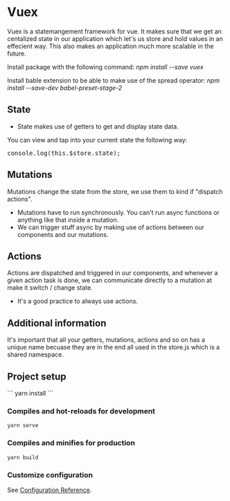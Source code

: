 <h1>Vuex</h1>

Vuex is a statemangement framework for vue. It makes sure that we get an centalized state in our application which let's us store and hold values in an effecient way. This also makes an application much more scalable in the future. 

Install package with the following command: 
<i>npm install --save vuex </i>

Install bable extension to be able to make use of the spread operator: 
<i> npm install --save-dev babel-preset-stage-2 </i>

<h2> State </h2>

- State makes use of getters to get and display state data. <br>

You can view and tap into your current state the following way: <br>
<pre>
console.log(this.$store.state);
</pre>

<h2> Mutations </h2>
Mutations change the state from the store, we use them to kind if "dispatch actions".

- Mutations have to run synchronously. You can't run async functions or anything like that inside a mutation. 
- We can trigger stuff async by making use of actions between our components and our mutations. 

<h2> Actions </h2>

Actions are dispatched and triggered in our components, and whenever a given action task is done, we can communicate directly to a mutation at make it switch / change state.

- It's a good practice to always use actions. 

<h2> Additional information </h2>

It's important that all your getters, mutations, actions and so on has a unique name becuase they are in the end all used in the store.js which is a shared namespace.

<h2> Project setup </h2>
```
yarn install
```

### Compiles and hot-reloads for development
```
yarn serve
```

### Compiles and minifies for production
```
yarn build
```

### Customize configuration
See [Configuration Reference](https://cli.vuejs.org/config/).
